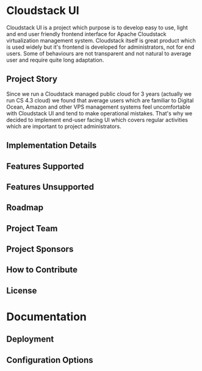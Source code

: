 # Cloudstack UI
Cloudstack UI is a project which purpose is to develop easy to use, light and end user friendly frontend interface for Apache Cloudstack virtualization management system. Cloudstack itself is great product which is used widely but it's frontend is developed for administrators, not for end users. Some of behaviours are not transparent and not natural to average user and require quite long adaptation.

## Project Story

Since we run a Cloudstack managed public cloud for 3 years (actually we run CS 4.3 cloud) we found that average users which are familiar to Digital Ocean, Amazon and other VPS management systems feel uncomfortable with Cloudstack UI and tend to make operational mistakes. That's why we decided to implement end-user facing UI which covers regular activities which are important to project administrators.

## Implementation Details

## Features Supported

## Features Unsupported

## Roadmap

## Project Team

## Project Sponsors

## How to Contribute

## License

# Documentation

## Deployment

## Configuration Options

